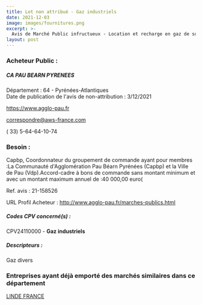 ```yaml
---
title: Lot non attribué - Gaz industriels
date: 2021-12-03
image: images/fournitures.png
excerpt: >-
  Avis de Marché Public infructueux - Location et recharge en gaz de soudage
layout: post
---
```


### Acheteur Public :
##### CA PAU BEARN PYRENEES
Département : 64 - Pyrénées-Atlantiques<br/>
Date de publication de l'avis de non-attribution : 3/12/2021


https://www.agglo-pau.fr

correspondre@aws-france.com

( 33) 5-64-64-10-74
### Besoin :

Capbp, Coordonnateur du groupement de commande ayant pour membres :La Communauté d'Agglomération Pau Béarn Pyrénées (Capbp) et la Ville de Pau (Vdp).Accord-cadre à bons de commande sans montant minimum et avec un montant maximum annuel de :40 000,00 euro(

Ref. avis : 21-158526

URL Profil Acheteur : http://www.agglo-pau.fr/marches-publics.html

##### Codes CPV concerné(s) :
CPV24110000 - **Gaz industriels** <br/>

##### Descripteurs :
Gaz divers <br/>

### Entreprises ayant déjà emporté des marchés similaires dans ce département
<a href="/entreprise-554/siren-392631248">LINDE FRANCE</a><br/><br/>

